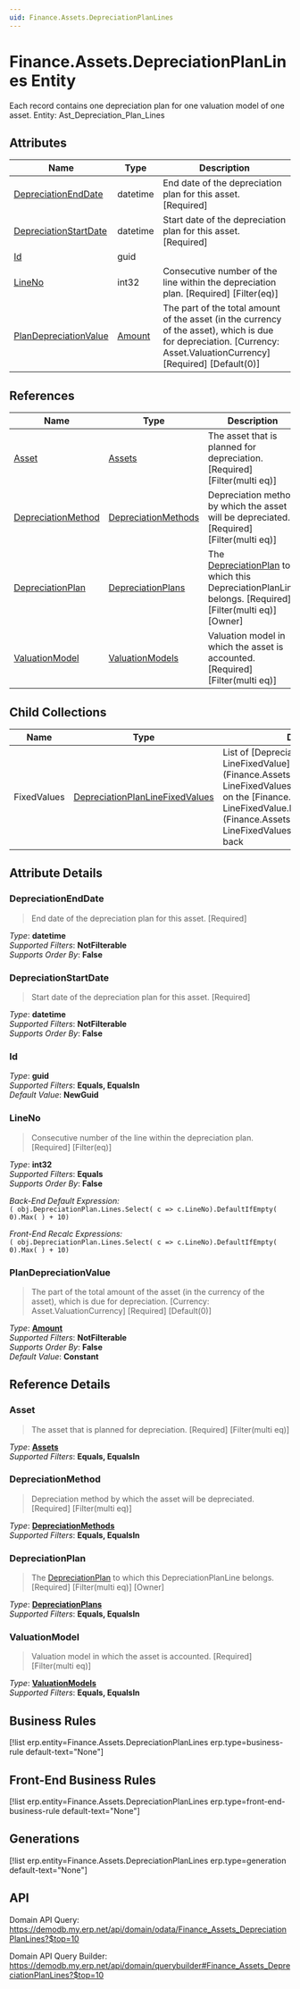 ```yaml
---
uid: Finance.Assets.DepreciationPlanLines
---
```

# Finance.Assets.DepreciationPlanLines Entity

Each record contains one depreciation plan for one valuation model of one asset. Entity: Ast_Depreciation_Plan_Lines

## Attributes

| Name | Type | Description |
| ---- | ---- | --- |
| [DepreciationEndDate](Finance.Assets.DepreciationPlanLines.md#depreciationenddate) | datetime | End date of the depreciation plan for this asset. [Required] 
| [DepreciationStartDate](Finance.Assets.DepreciationPlanLines.md#depreciationstartdate) | datetime | Start date of the depreciation plan for this asset. [Required] 
| [Id](Finance.Assets.DepreciationPlanLines.md#id) | guid |  
| [LineNo](Finance.Assets.DepreciationPlanLines.md#lineno) | int32 | Consecutive number of the line within the depreciation plan. [Required] [Filter(eq)] 
| [PlanDepreciationValue](Finance.Assets.DepreciationPlanLines.md#plandepreciationvalue) | [Amount](../data-types.md#amount) | The part of the total amount of the asset (in the currency of the asset), which is due for depreciation. [Currency: Asset.ValuationCurrency] [Required] [Default(0)] 

## References

| Name | Type | Description |
| ---- | ---- | --- |
| [Asset](Finance.Assets.DepreciationPlanLines.md#asset) | [Assets](Finance.Assets.Assets.md) | The asset that is planned for depreciation. [Required] [Filter(multi eq)] |
| [DepreciationMethod](Finance.Assets.DepreciationPlanLines.md#depreciationmethod) | [DepreciationMethods](Finance.Assets.DepreciationMethods.md) | Depreciation method by which the asset will be depreciated. [Required] [Filter(multi eq)] |
| [DepreciationPlan](Finance.Assets.DepreciationPlanLines.md#depreciationplan) | [DepreciationPlans](Finance.Assets.DepreciationPlans.md) | The [DepreciationPlan](Finance.Assets.DepreciationPlanLines.md#depreciationplan) to which this DepreciationPlanLine belongs. [Required] [Filter(multi eq)] [Owner] |
| [ValuationModel](Finance.Assets.DepreciationPlanLines.md#valuationmodel) | [ValuationModels](Finance.Assets.ValuationModels.md) | Valuation model in which the asset is accounted. [Required] [Filter(multi eq)] |

## Child Collections

| Name | Type | Description |
| ---- | ---- | --- |
| FixedValues | [DepreciationPlanLineFixedValues](Finance.Assets.DepreciationPlanLineFixedValues.md) | List of [DepreciationPlan<br />LineFixedValue](Finance.Assets.DepreciationPlan<br />LineFixedValues.md) child objects, based on the [Finance.Assets.DepreciationPlan<br />LineFixedValue.DepreciationPlanLine](Finance.Assets.DepreciationPlan<br />LineFixedValues.md#depreciationplanline) back  


## Attribute Details

### DepreciationEndDate

> End date of the depreciation plan for this asset. [Required]

_Type_: **datetime**  
_Supported Filters_: **NotFilterable**  
_Supports Order By_: **False**  

### DepreciationStartDate

> Start date of the depreciation plan for this asset. [Required]

_Type_: **datetime**  
_Supported Filters_: **NotFilterable**  
_Supports Order By_: **False**  

### Id

_Type_: **guid**  
_Supported Filters_: **Equals, EqualsIn**  
_Default Value_: **NewGuid**  

### LineNo

> Consecutive number of the line within the depreciation plan. [Required] [Filter(eq)]

_Type_: **int32**  
_Supported Filters_: **Equals**  
_Supports Order By_: **False**  

_Back-End Default Expression:_  
`( obj.DepreciationPlan.Lines.Select( c => c.LineNo).DefaultIfEmpty( 0).Max( ) + 10)`

_Front-End Recalc Expressions:_  
`( obj.DepreciationPlan.Lines.Select( c => c.LineNo).DefaultIfEmpty( 0).Max( ) + 10)`
### PlanDepreciationValue

> The part of the total amount of the asset (in the currency of the asset), which is due for depreciation. [Currency: Asset.ValuationCurrency] [Required] [Default(0)]

_Type_: **[Amount](../data-types.md#amount)**  
_Supported Filters_: **NotFilterable**  
_Supports Order By_: **False**  
_Default Value_: **Constant**  


## Reference Details

### Asset

> The asset that is planned for depreciation. [Required] [Filter(multi eq)]

_Type_: **[Assets](Finance.Assets.Assets.md)**  
_Supported Filters_: **Equals, EqualsIn**  

### DepreciationMethod

> Depreciation method by which the asset will be depreciated. [Required] [Filter(multi eq)]

_Type_: **[DepreciationMethods](Finance.Assets.DepreciationMethods.md)**  
_Supported Filters_: **Equals, EqualsIn**  

### DepreciationPlan

> The [DepreciationPlan](Finance.Assets.DepreciationPlanLines.md#depreciationplan) to which this DepreciationPlanLine belongs. [Required] [Filter(multi eq)] [Owner]

_Type_: **[DepreciationPlans](Finance.Assets.DepreciationPlans.md)**  
_Supported Filters_: **Equals, EqualsIn**  

### ValuationModel

> Valuation model in which the asset is accounted. [Required] [Filter(multi eq)]

_Type_: **[ValuationModels](Finance.Assets.ValuationModels.md)**  
_Supported Filters_: **Equals, EqualsIn**  



## Business Rules

[!list erp.entity=Finance.Assets.DepreciationPlanLines erp.type=business-rule default-text="None"]

## Front-End Business Rules

[!list erp.entity=Finance.Assets.DepreciationPlanLines erp.type=front-end-business-rule default-text="None"]

## Generations

[!list erp.entity=Finance.Assets.DepreciationPlanLines erp.type=generation default-text="None"]

## API

Domain API Query:
<https://demodb.my.erp.net/api/domain/odata/Finance_Assets_DepreciationPlanLines?$top=10>

Domain API Query Builder:
<https://demodb.my.erp.net/api/domain/querybuilder#Finance_Assets_DepreciationPlanLines?$top=10>

